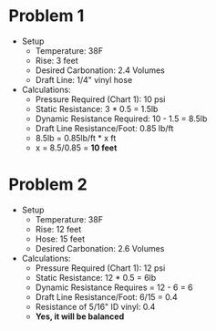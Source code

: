 # Problem 1

* Setup
	* Temperature: 38F
	* Rise: 3 feet
	* Desired Carbonation: 2.4 Volumes
	* Draft Line: 1/4" vinyl hose
* Calculations:
	* Pressure Required (Chart 1): 10 psi
	* Static Resistance: 3 * 0.5 = 1.5lb
	* Dynamic Resistance Required: 10 - 1.5 = 8.5lb
	* Draft Line Resistance/Foot: 0.85 lb/ft
	* 8.5lb = 0.85lb/ft * x ft
	* x = 8.5/0.85 = **10 feet**

# Problem 2
* Setup
	* Temperature: 38F
	* Rise: 12 feet
	* Hose: 15 feet
	* Desired Carbonation: 2.6 Volumes
* Calculations:
	* Pressure Required (Chart 1): 12 psi
	* Static Resistance: 12 * 0.5 = 6lb
	* Dynamic Resistance Requires = 12 - 6 = 6
	* Draft Line Resistance/Foot: 6/15 = 0.4
	* Resistance of 5/16" ID vinyl: 0.4
	* **Yes, it will be balanced**